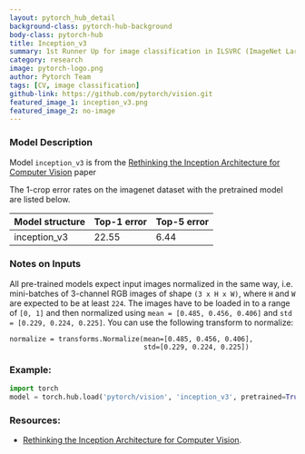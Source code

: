 ```yaml
---
layout: pytorch_hub_detail
background-class: pytorch-hub-background
body-class: pytorch-hub
title: Inception_v3
summary: 1st Runner Up for image classification in ILSVRC (ImageNet Large Scale Visual Recognition Competition) 2015.
category: research
image: pytorch-logo.png
author: Pytorch Team
tags: [CV, image classification]
github-link: https://github.com/pytorch/vision.git
featured_image_1: inception_v3.png
featured_image_2: no-image
---
```


### Model Description

Model `inception_v3` is from the [Rethinking the Inception Architecture for Computer Vision](https://arxiv.org/abs/1512.00567) paper

The 1-crop error rates on the imagenet dataset with the pretrained model are listed below.

| Model structure | Top-1 error | Top-5 error |
| --------------- | ----------- | ----------- |
|  inception_v3        | 22.55       | 6.44        |

### Notes on Inputs

All pre-trained models expect input images normalized in the same way,
i.e. mini-batches of 3-channel RGB images of shape `(3 x H x W)`, where `H` and `W` are expected to be at least `224`.
The images have to be loaded in to a range of `[0, 1]` and then normalized using `mean = [0.485, 0.456, 0.406]`
and `std = [0.229, 0.224, 0.225]`. You can use the following transform to normalize:

```
normalize = transforms.Normalize(mean=[0.485, 0.456, 0.406],
                                 std=[0.229, 0.224, 0.225])
```

### Example:

```python
import torch
model = torch.hub.load('pytorch/vision', 'inception_v3', pretrained=True)
```

### Resources:

 - [Rethinking the Inception Architecture for Computer Vision](https://arxiv.org/abs/1512.00567).
